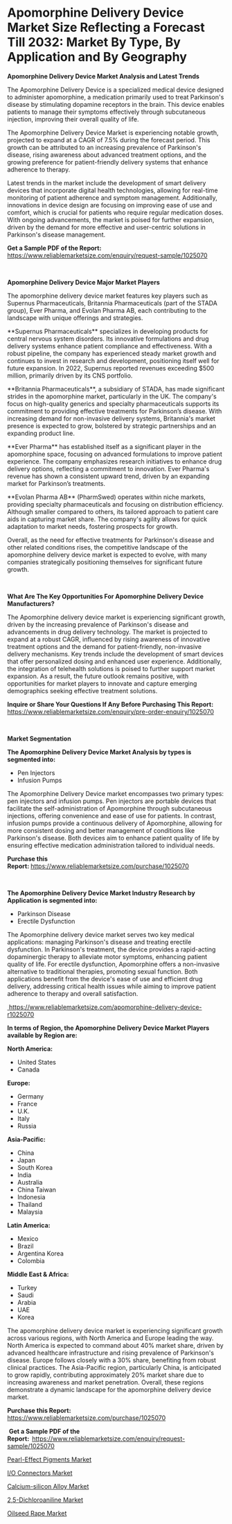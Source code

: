 <p><h1>Apomorphine Delivery Device Market Size Reflecting a Forecast Till 2032: Market By Type, By Application and By Geography</h1></p><p><strong>Apomorphine Delivery Device Market Analysis and Latest Trends</strong></p>
<p><p>The Apomorphine Delivery Device is a specialized medical device designed to administer apomorphine, a medication primarily used to treat Parkinson's disease by stimulating dopamine receptors in the brain. This device enables patients to manage their symptoms effectively through subcutaneous injection, improving their overall quality of life. </p><p>The Apomorphine Delivery Device Market is experiencing notable growth, projected to expand at a CAGR of 7.5% during the forecast period. This growth can be attributed to an increasing prevalence of Parkinson's disease, rising awareness about advanced treatment options, and the growing preference for patient-friendly delivery systems that enhance adherence to therapy. </p><p>Latest trends in the market include the development of smart delivery devices that incorporate digital health technologies, allowing for real-time monitoring of patient adherence and symptom management. Additionally, innovations in device design are focusing on improving ease of use and comfort, which is crucial for patients who require regular medication doses. With ongoing advancements, the market is poised for further expansion, driven by the demand for more effective and user-centric solutions in Parkinson's disease management.</p></p>
<p><strong>Get a Sample PDF of the Report:&nbsp;</strong> <a href="https://www.reliablemarketsize.com/enquiry/request-sample/1025070?utm_campaign=1845&utm_medium=2&utm_source=Github&utm_content=ia&utm_term=22032025&utm_id=apomorphine-delivery-device">https://www.reliablemarketsize.com/enquiry/request-sample/1025070</a></p>
<p>&nbsp;</p>
<p><strong>Apomorphine Delivery Device Major Market Players</strong></p>
<p><p>The apomorphine delivery device market features key players such as Supernus Pharmaceuticals, Britannia Pharmaceuticals (part of the STADA group), Ever Pharma, and Evolan Pharma AB, each contributing to the landscape with unique offerings and strategies.</p><p>**Supernus Pharmaceuticals** specializes in developing products for central nervous system disorders. Its innovative formulations and drug delivery systems enhance patient compliance and effectiveness. With a robust pipeline, the company has experienced steady market growth and continues to invest in research and development, positioning itself well for future expansion. In 2022, Supernus reported revenues exceeding $500 million, primarily driven by its CNS portfolio.</p><p>**Britannia Pharmaceuticals**, a subsidiary of STADA, has made significant strides in the apomorphine market, particularly in the UK. The company's focus on high-quality generics and specialty pharmaceuticals supports its commitment to providing effective treatments for Parkinson’s disease. With increasing demand for non-invasive delivery systems, Britannia's market presence is expected to grow, bolstered by strategic partnerships and an expanding product line.</p><p>**Ever Pharma** has established itself as a significant player in the apomorphine space, focusing on advanced formulations to improve patient experience. The company emphasizes research initiatives to enhance drug delivery options, reflecting a commitment to innovation. Ever Pharma's revenue has shown a consistent upward trend, driven by an expanding market for Parkinson’s treatments.</p><p>**Evolan Pharma AB** (PharmSwed) operates within niche markets, providing specialty pharmaceuticals and focusing on distribution efficiency. Although smaller compared to others, its tailored approach to patient care aids in capturing market share. The company's agility allows for quick adaptation to market needs, fostering prospects for growth.</p><p>Overall, as the need for effective treatments for Parkinson's disease and other related conditions rises, the competitive landscape of the apomorphine delivery device market is expected to evolve, with many companies strategically positioning themselves for significant future growth.</p></p>
<p>&nbsp;</p>
<p><strong>What Are The Key Opportunities For Apomorphine Delivery Device Manufacturers?</strong></p>
<p><p>The Apomorphine delivery device market is experiencing significant growth, driven by the increasing prevalence of Parkinson's disease and advancements in drug delivery technology. The market is projected to expand at a robust CAGR, influenced by rising awareness of innovative treatment options and the demand for patient-friendly, non-invasive delivery mechanisms. Key trends include the development of smart devices that offer personalized dosing and enhanced user experience. Additionally, the integration of telehealth solutions is poised to further support market expansion. As a result, the future outlook remains positive, with opportunities for market players to innovate and capture emerging demographics seeking effective treatment solutions.</p></p>
<p><strong>Inquire or Share Your Questions If Any Before Purchasing This Report:</strong> <a href="https://www.reliablemarketsize.com/enquiry/pre-order-enquiry/1025070?utm_campaign=1845&utm_medium=2&utm_source=Github&utm_content=ia&utm_term=22032025&utm_id=apomorphine-delivery-device">https://www.reliablemarketsize.com/enquiry/pre-order-enquiry/1025070</a></p>
<p>&nbsp;</p>
<p><strong>Market Segmentation</strong></p>
<p><strong>The Apomorphine Delivery Device Market Analysis by types is segmented into:</strong></p>
<p><ul><li>Pen Injectors</li><li>Infusion Pumps</li></ul></p>
<p><p>The Apomorphine Delivery Device market encompasses two primary types: pen injectors and infusion pumps. Pen injectors are portable devices that facilitate the self-administration of Apomorphine through subcutaneous injections, offering convenience and ease of use for patients. In contrast, infusion pumps provide a continuous delivery of Apomorphine, allowing for more consistent dosing and better management of conditions like Parkinson's disease. Both devices aim to enhance patient quality of life by ensuring effective medication administration tailored to individual needs.</p></p>
<p><strong>Purchase this Report:&nbsp;</strong><a href="https://www.reliablemarketsize.com/purchase/1025070?utm_campaign=1845&utm_medium=2&utm_source=Github&utm_content=ia&utm_term=22032025&utm_id=apomorphine-delivery-device">https://www.reliablemarketsize.com/purchase/1025070</a></p>
<p>&nbsp;</p>
<p><strong>The Apomorphine Delivery Device Market Industry Research by Application is segmented into:</strong></p>
<p><ul><li>Parkinson Disease</li><li>Erectile Dysfunction</li></ul></p>
<p><p>The Apomorphine delivery device market serves two key medical applications: managing Parkinson's disease and treating erectile dysfunction. In Parkinson's treatment, the device provides a rapid-acting dopaminergic therapy to alleviate motor symptoms, enhancing patient quality of life. For erectile dysfunction, Apomorphine offers a non-invasive alternative to traditional therapies, promoting sexual function. Both applications benefit from the device's ease of use and efficient drug delivery, addressing critical health issues while aiming to improve patient adherence to therapy and overall satisfaction.</p></p>
<p><a href="https://www.reliablemarketsize.com/apomorphine-delivery-device-r1025070?utm_campaign=1845&utm_medium=2&utm_source=Github&utm_content=ia&utm_term=22032025&utm_id=apomorphine-delivery-device">&nbsp;https://www.reliablemarketsize.com/apomorphine-delivery-device-r1025070</a></p>
<p><strong>In terms of Region, the Apomorphine Delivery Device Market Players available by Region are:</strong></p>
<p>
    <p> <strong> North America: </strong>
        <ul>
            <li>United States</li>
            <li>Canada</li>
        </ul>
        </p> 
    <p> <strong> Europe: </strong>
        <ul>
            <li>Germany</li>
            <li>France</li>
            <li>U.K.</li>
            <li>Italy</li>
            <li>Russia</li>
        </ul>
        </p> 
    <p> <strong> Asia-Pacific: </strong>
        <ul>
            <li>China</li>
            <li>Japan</li>
            <li>South Korea</li>
            <li>India</li>
            <li>Australia</li>
            <li>China Taiwan</li>
            <li>Indonesia</li>
            <li>Thailand</li>
            <li>Malaysia</li>
        </ul>
        </p> 
    <p> <strong> Latin America: </strong>
        <ul>
            <li>Mexico</li>
            <li>Brazil</li>
            <li>Argentina Korea</li>
            <li>Colombia</li>
        </ul>
        </p> 
    <p> <strong> Middle East & Africa: </strong>
        <ul>
            <li>Turkey</li>
            <li>Saudi</li>
            <li>Arabia</li>
            <li>UAE</li>
            <li>Korea</li>
        </ul>
    </p>
    </p>
<p><p>The apomorphine delivery device market is experiencing significant growth across various regions, with North America and Europe leading the way. North America is expected to command about 40% market share, driven by advanced healthcare infrastructure and rising prevalence of Parkinson's disease. Europe follows closely with a 30% share, benefiting from robust clinical practices. The Asia-Pacific region, particularly China, is anticipated to grow rapidly, contributing approximately 20% market share due to increasing awareness and market penetration. Overall, these regions demonstrate a dynamic landscape for the apomorphine delivery device market.</p></p>
<p><strong>Purchase this Report: </strong><a href="https://www.reliablemarketsize.com/purchase/1025070?utm_campaign=1845&utm_medium=2&utm_source=Github&utm_content=ia&utm_term=22032025&utm_id=apomorphine-delivery-device">https://www.reliablemarketsize.com/purchase/1025070</a></p>
<p>&nbsp;<strong>Get a Sample PDF of the Report:&nbsp;&nbsp;</strong><a href="https://www.reliablemarketsize.com/enquiry/request-sample/1025070?utm_campaign=1845&utm_medium=2&utm_source=Github&utm_content=ia&utm_term=22032025&utm_id=apomorphine-delivery-device">https://www.reliablemarketsize.com/enquiry/request-sample/1025070</a></p>
<p><strong></strong></p>
<p><p><a href="https://github.com/naanaafranxu/Market-Research-Report-List-1/blob/main/pearl-effect-pigments-market.md?utm_campaign=1845&utm_medium=2&utm_source=Github&utm_content=ia&utm_term=22032025&utm_id=apomorphine-delivery-device">Pearl-Effect Pigments Market</a></p><p><a href="https://github.com/suebabuhai/Market-Research-Report-List-1/blob/main/io-connectors-market.md?utm_campaign=1845&utm_medium=2&utm_source=Github&utm_content=ia&utm_term=22032025&utm_id=apomorphine-delivery-device">I/O Connectors Market</a></p><p><a href="https://github.com/dagnewopus/Market-Research-Report-List-1/blob/main/calcium-silicon-alloy-market.md?utm_campaign=1845&utm_medium=2&utm_source=Github&utm_content=ia&utm_term=22032025&utm_id=apomorphine-delivery-device">Calcium-silicon Alloy Market</a></p><p><a href="https://github.com/goliareanoyh/Market-Research-Report-List-1/blob/main/25-dichloroaniline-market.md?utm_campaign=1845&utm_medium=2&utm_source=Github&utm_content=ia&utm_term=22032025&utm_id=apomorphine-delivery-device">2,5-Dichloroaniline Market</a></p><p><a href="https://github.com/nyanikumchu/Market-Research-Report-List-1/blob/main/oilseed-rape-market.md?utm_campaign=1845&utm_medium=2&utm_source=Github&utm_content=ia&utm_term=22032025&utm_id=apomorphine-delivery-device">Oilseed Rape Market</a></p></p>
